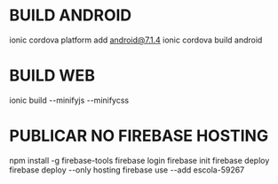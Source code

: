 
# BUILD ANDROID
ionic cordova platform add android@7.1.4
ionic cordova build android

# BUILD WEB
ionic build --minifyjs --minifycss

# PUBLICAR NO FIREBASE HOSTING
npm install -g firebase-tools
firebase login
firebase init
firebase deploy
firebase deploy --only hosting
firebase use --add escola-59267
